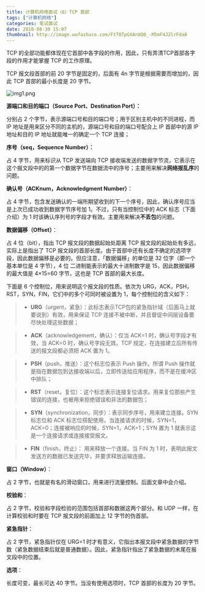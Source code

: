 ```yaml
---
title: 计算机网络面试（6）TCP 首部
tags: ["计算机网络"]
categories: 笔试面试
date: 2018-08-30 15:07
thumbnail: http://image.wufazhuce.com/FtT0TpGXAnUQO_-M5mF4J2lrFda8
---
```


TCP 的全部功能都体现在它首部中各字段的作用，因此，只有弄清TCP首部各字段的作用才能掌握 TCP 的工作原理。

TCP 报文段首部的前 20 字节是固定的，后面有 4n 字节是根据需要而增加的，因此 TCP 首部的最小长度是 20 字节。

![img1.png](https://i.loli.net/2019/08/29/sT2qc9CENYbGaJr.jpg)

**源端口和目的端口（Source Port、Destination Port）：**

分别占 2 个字节，表示源端口号和目的端口号；用于区别主机中的不同进程，而 IP 地址是用来区分不同的主机的，源端口号和目的端口号配合上 IP 首部中的源 IP 地址和目的 IP 地址就能唯一的确定一个 TCP 连接；

**序号（seq，Sequence Number）：**

占 4 字节，用来标识从 TCP 发送端向 TCP 接收端发送的数据字节流，它表示在这个报文段中的的第一个数据字节在数据流中的序号；主要用来解决**网络报乱序**的问题。

**确认号（ACKnum，Acknowledgment Number）**：

占 4 字节，包含发送确认的一端所期望收到的下一个序号，因此，确认序号应当是上次已成功收到数据字节序号加 1。不过，只有当控制位中的 ACK 标志（下面介绍）为 1 时该确认序列号的字段才有效。主要用来解决**不丢包**的问题。

**数据偏移（Offset）**：

占 4 位（bit），指出 TCP 报文段的数据起始处距离 TCP 报文段的起始处有多远，实际上是指出了 TCP 报文段的首部长度。由于首部中还有长度不确定的选项字段，因此数据偏移是必要的。但应注意，「数据偏移」的单位是 32 位字（即一个基本单位是 4 字节），4 位 二进制能表示的最大十进制数字是 15，因此数据偏移的最大值是 4×15=60 字节，这也是 TCP 首部的最大长度。

下面是 6 个控制位，用来说明这个报文段的性质。依次为 URG，ACK，PSH，RST，SYN，FIN，它们中的多个可同时被设置为 1，每个控制位的含义如下：

> - **URG**（urgent，紧急）：此标志表示TCP包的紧急指针域（后面马上就要说到）有效，用来保证 TCP 连接不被中断，并且督促中间层设备要尽快处理这些数据；

> - **ACK**（acknowledgement，确认）：仅当 ACK=1 时，确认号字段才有效，当 ACK=0 时，确认号字段无效。TCP 规定，在连接建立后所有传送的报文段都必须把 ACK 置为 1。

> - **PSH**（push，推送）：这个标志位表示 Push 操作。所谓 Push 操作就是指在数据包到达接收端以后，立即传送给应用程序，而不是在缓冲区中排队；

> - **RST**（reset，复位）：这个标志表示连接复位请求。用来复位那些产生错误的连接，也被用来拒绝错误和非法的数据包；

> - **SYN**（synchronization，同步）：表示同步序号，用来建立连接。SYN 标志位和 ACK 标志位搭配使用，当连接请求的时候，SYN=1，ACK=0；连接被响应的时候，SYN=1，ACK=1；SYN 置为 1 就表示这是一个连接请求或连接接受报文。

> - **FIN**（finish，终止）： 用来释放一个连接。当 FIN 为 1 时，表明此报文发送方的数据已发送完毕，并要求释放运输连接。

**窗口（Window）**：

占 2 字节，也就是有名的滑动窗口，用来进行流量控制。后面文章中会介绍。

**校验和**：

占 2 字节，校验和字段检验的范围包括首部和数据这两个部分。和 UDP 一样，在计算校验和时要在 TCP 报文段的前面加上 12 字节的伪首部。

**紧急指针**：

占 2 字节，紧急指针仅在 URG=1 时才有意义，它指出本报文段中紧急数据的字节数（紧急数据结束后就是普通数据）。因此，紧急指针指出了紧急数据的末尾在报文段中的位置。

**选项**：

长度可变，最长可达 40 字节。当没有使用选项时，TCP 首部的长度为 20 字节。

